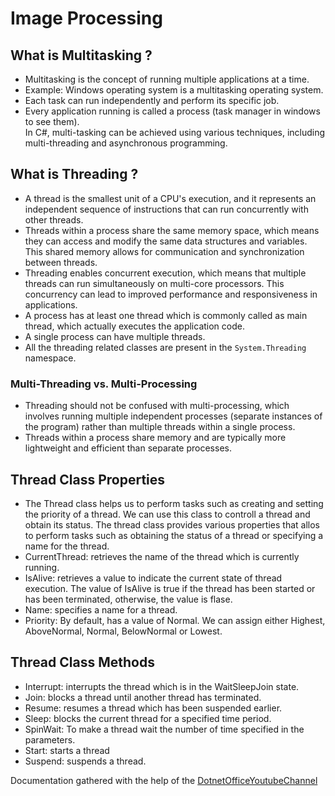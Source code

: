 # Image Processing
## What is Multitasking ?
* Multitasking is the concept of running multiple applications at a time.
* Example: Windows operating system is a multitasking operating system.
* Each task can run independently and perform its specific job.
* Every application running is called a process (task manager in windows to see them).<br>
In C#, multi-tasking can be achieved using various techniques, including multi-threading and asynchronous programming.

## What is Threading ?
* A thread is the smallest unit of a CPU's execution, and it represents an independent sequence of instructions that can run concurrently with other threads.
* Threads within a process share the same memory space, which means they can access and modify the same data structures and variables. This shared memory allows for communication and synchronization between threads.
* Threading enables concurrent execution, which means that multiple threads can run simultaneously on multi-core processors. This concurrency can lead to improved performance and responsiveness in applications.
* A process has at least one thread which is commonly called as main thread, which actually executes the application code.
* A single process can have multiple threads.
* All the threading related classes are present in the `System.Threading` namespace.

### Multi-Threading vs. Multi-Processing
* Threading should not be confused with multi-processing, which involves running multiple independent processes (separate instances of the program) rather than multiple threads within a single process.
* Threads within a process share memory and are typically more lightweight and efficient than separate processes.<br>

## Thread Class Properties
* The Thread class helps us to perform tasks such as creating and setting the priority of a thread. We can use this class to controll a thread and obtain its status. The thread class provides various properties that allos to perform tasks such as obtaining the status of a thread or specifying a name for the thread.
* CurrentThread: retrieves the name of the thread which is currently running.
* IsAlive: retrieves a value to indicate the current state of thread execution. The value of IsAlive is true if the thread has been started or has been terminated, otherwise, the value is flase.
* Name: specifies a name for a thread.
* Priority: By default, has a value of Normal. We can assign either Highest, AboveNormal, Normal, BelowNormal or Lowest.

## Thread Class Methods
* Interrupt: interrupts the thread which is in the WaitSleepJoin state.
* Join: blocks a thread until another thread has terminated.
* Resume: resumes a thread which has been suspended earlier.
* Sleep: blocks the current thread for a specified time period.
* SpinWait: To make a thread wait the number of time specified in the parameters.
* Start: starts a thread
* Suspend: suspends a thread.<br>


Documentation gathered with the help of the [DotnetOfficeYoutubeChannel](https://www.youtube.com/@TheDotNetOffice)